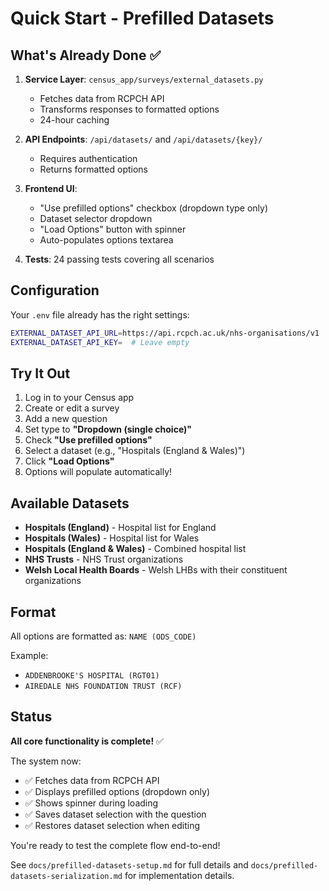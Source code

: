# Quick Start - Prefilled Datasets

## What's Already Done ✅

1. **Service Layer**: `census_app/surveys/external_datasets.py`
   - Fetches data from RCPCH API
   - Transforms responses to formatted options
   - 24-hour caching

2. **API Endpoints**: `/api/datasets/` and `/api/datasets/{key}/`
   - Requires authentication
   - Returns formatted options

3. **Frontend UI**:
   - "Use prefilled options" checkbox (dropdown type only)
   - Dataset selector dropdown
   - "Load Options" button with spinner
   - Auto-populates options textarea

4. **Tests**: 24 passing tests covering all scenarios

## Configuration

Your `.env` file already has the right settings:

```bash
EXTERNAL_DATASET_API_URL=https://api.rcpch.ac.uk/nhs-organisations/v1
EXTERNAL_DATASET_API_KEY=  # Leave empty
```

## Try It Out

1. Log in to your Census app
2. Create or edit a survey
3. Add a new question
4. Set type to **"Dropdown (single choice)"**
5. Check **"Use prefilled options"**
6. Select a dataset (e.g., "Hospitals (England & Wales)")
7. Click **"Load Options"**
8. Options will populate automatically!

## Available Datasets

- **Hospitals (England)** - Hospital list for England
- **Hospitals (Wales)** - Hospital list for Wales
- **Hospitals (England & Wales)** - Combined hospital list
- **NHS Trusts** - NHS Trust organizations
- **Welsh Local Health Boards** - Welsh LHBs with their constituent organizations

## Format

All options are formatted as: `NAME (ODS_CODE)`

Example:
- `ADDENBROOKE'S HOSPITAL (RGT01)`
- `AIREDALE NHS FOUNDATION TRUST (RCF)`

## Status

**All core functionality is complete!** ✅

The system now:
- ✅ Fetches data from RCPCH API
- ✅ Displays prefilled options (dropdown only)
- ✅ Shows spinner during loading
- ✅ Saves dataset selection with the question
- ✅ Restores dataset selection when editing

You're ready to test the complete flow end-to-end!

See `docs/prefilled-datasets-setup.md` for full details and `docs/prefilled-datasets-serialization.md` for implementation details.
